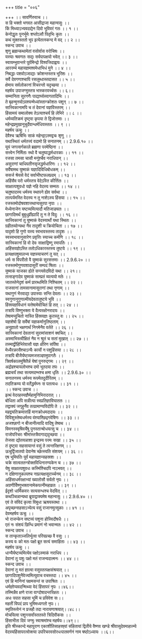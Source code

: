 +++
title = "००६"

+++
।। सावर्णिरुवाच ।।  
स हि भक्तो भगवत आसीद्राजा महान्वसुः ।।  
किं मिथ्याऽभ्यवदद्येन दिवो भूविवरं गतः ।। १ ।।  
केनोद्धृतः पुनर्भूमेः शप्तोऽसौ पितृभिः कुतः ।।  
कथं मुक्तस्ततो भूप इत्येतत्स्कन्द मे वद् ।। २ ।।  
स्कन्द उवाच ।।  
शृणु ब्रह्मन्कथामेतां वसोर्वास वरोचिषः ।।  
यस्याः श्रवणतः सद्यः सर्वपापक्षयो भवेत् ।। ३ ।।  
स्वायम्भुवान्तरे पूर्वमिन्द्रो विश्वजिदाह्वयः ।।  
आररम्भे महायज्ञमश्वमेधाभिधं मुने ।। ४ ।।  
निबद्धाः पशवोऽजाद्याः क्रोशन्तस्तत्र भूरिशः ।।  
सर्वे देवगणाश्चापि रसलुब्धास्तदासत ।। ५ ।।  
क्षेमाय सर्वलोकानां विचरन्तो यदृच्छया ।।  
महर्षय उपाजग्मुस्तत्र भास्करवर्च्चसः ।। ६।।  
सम्मानिता सुरगणैः पाद्यार्घ्यस्वागतादिभिः ।।  
ते बृहन्मुनयोऽपश्यन्मेध्यांस्तान्क्रोशतः पशून् ।। ७ ।।  
सात्त्विकानामपि च तं देवानां यज्ञविस्तरम् ।।  
हिंसामयं समालोक्य तेऽत्याश्चर्यं हि लेभिरे ।। ८ ।।  
धर्मव्यतिक्रमं दृष्ट्वा कृपया ते द्विजोत्तमाः ।।  
महेन्द्रप्रमुखानूचुर्देवान्धर्मधियस्ततः ।। ९ ।।  
महर्षय ऊचुः ।।  
देवैश्च ऋषिभिः साकं महेन्द्राऽस्मद्वचः शृणु ।।  
यथास्थितं धर्मतत्त्वं वदामो हि सनातनम् ।। 2.9.6.१० ।।  
यूयं जगत्सर्गकाले ब्रह्मणा परमेष्ठिना ।।  
सत्त्वेन निर्मिताः स्थो वै चतुष्पाद्धर्मधारकाः ।। ११ ।।  
रजसा तमसा चासौ मनूंश्चैव नराधिपान् ।।  
असुराणां चाधिपतीनसृजद्धर्मधारिणः ।। १२ ।।  
सर्वेषामथ युष्माकं यज्ञादिविधिबोधकम् ।।  
ससर्ज श्रेयसे वेदं सर्वाभीष्टफलप्रदम् ।। १३ ।।  
अहिंसैव परो धर्मस्तत्र वेदेऽस्ति कीर्त्तितः ।।  
साक्षात्पशुवधो यज्ञे नहि वेदस्य सम्मतः ।। १४ ।।  
चतुष्पादस्य धर्मस्य स्थापने ह्येव सर्वथा ।।  
तात्पर्यमस्ति वेदस्य न तु नाशेऽस्य हिंसया ।। १५ ।।  
रजस्तमोदोषवशात्तथाप्यसुरपा नृपाः ।।  
मेध्येनाजेन यष्टव्यमित्यादौ मतिजाड्यतः ।।  
छागादिमर्थं बुबुधुर्व्रीह्यादिं तु न ते विदुः ।। १६ ।।  
सात्त्विकानां तु युष्माकं वेदस्यार्थो यथा स्थितः ।।  
ग्रहीतव्योन्यथा नैव तादृशी च क्रियोचिता ।। १७ ।।  
यादृशो हि गुणो यस्य स्वभावस्तस्य तादृशः ।।  
स्वस्वभावानुसारेण प्रवृत्तिः स्याच्च कर्मणि ।। १८ ।।  
सात्त्विकानां हि वो देवः साक्षाद्विष्णू रमापतिः ।।  
अहिंसयज्ञेऽस्ति ततोऽधिकारस्तस्य तुष्टये ।। १९ ।।  
प्रत्यक्षपशुमालभ्य यज्ञस्याचरणं तु यत् ।।  
धर्मः स विपरीतो वै युष्माकं सुरसत्तमाः ।। 2.9.6.२० ।।  
रजस्तमोगुणवशादासुरीं सम्पदं श्रिताः ।।  
युष्माकं याजका ह्येते सन्त्यवेदविदो यथा ।। २१।।  
तत्सङ्गादेव युष्माकं साम्प्रतं व्यत्ययो मतेः ।।  
जातस्तेनेदृशं कर्म प्रारब्धमिति निश्चितम् ।। २२ ।।  
राजसानां तामसानामासुराणां तथा नृणाम् ।।  
यथागुणं भैरवाद्या उपास्याः सन्ति देवताः ।। २३ ।।  
स्वगुणानुगुणात्मीयदेवतातुष्टये भुवि ।।  
हिंस्रयज्ञविधानं यत्तेषामेवोचितं हि तत् ।। २४ ।।  
तत्रापि विष्णुभक्ता ये दैत्यरक्षोनरादयः ।।  
तेषामप्युचितो नास्ति हिंस्रयज्ञः कुतस्तु वः ।। २५ ।।  
यज्ञशेषो हि सर्वेषां यज्ञकर्मानुतिष्ठताम् ।।  
अनुज्ञातो भक्षणार्थं निगमेनैव वर्तते ।। २६ ।।  
सात्त्विकानां देवतानां सुरामांसाशनं क्वचित् ।।  
अस्माभिस्त्वीक्षितं नैव न श्रुतं च सतां मुखात् ।। २७ ।।  
तस्माद्व्रीहिभिरेवासौ यज्ञः क्षीरेण सर्पिषा ।।  
मेध्यैरन्नरसैश्चाऽन्यैः कार्यो न पशुहिंसया ।। २८ ।।  
तत्रापि बीजैर्यष्टव्यमजसञ्ज्ञामुपागतैः ।।  
त्रिवर्षकालमुषितैर्न्न येषां पुनरुद्गमः ।। २९ ।।  
अद्रोहश्चायलोभश्च दमो भूतदया तपः ।।  
ब्रह्मचर्यं तथा सत्यमदम्भश्च क्षमा धृतिः ।। 2.9.6.३० ।।  
सनातनस्य धर्मस्य रूपमेतदुदीरितम् ।।  
तदतिक्रम्य यो वर्तेद्धर्मघ्नः स पतत्यधः ।। ३१ ।।  
।। स्कन्द उवाच ।।  
इत्थं वेदरहस्यज्ञैर्महामुनिभिरादरात् ।।  
बोधिता अपि सन्नीत्या स्वप्रतिज्ञाविघाततः ।।  
तद्वाक्यं जगृहुर्नैव तत्प्रामाण्यविदोपि ते ।। ३२ ।।  
महद्व्यतिक्रमात्तर्हि मानक्रोधमदादयः ।।  
विविशुस्तेष्वधर्मस्य वंश्याश्छिद्रगवेषिणः ।। ३३ ।।  
अजश्छागो न बीजानीत्यादि वादिषु तेष्वथ ।।  
विमनस्स्वृषिवर्येषु पुनस्तान्बोधयत्सु च ।। ३४ ।।  
राजोपरिचरः श्रीमांस्तत्रैवागाद्यदृच्छया ।।  
तेजसा द्योतयन्नाशा इन्द्रस्य परमः सखा ।। ३५ ।।  
तं दृष्ट्वा सहसायान्तं वसुं ते त्वन्तरिक्षगम् ।।  
ऊचुर्द्विजातयो देवानेष च्छेत्स्यति संशयम् ।। ३६ ।।  
एष भूमिपतिः पूर्वं महायज्ञान्सहस्रशः ।।  
चक्रे सात्वततन्त्रोक्तविधिनारण्यकेन च ।। ३७ ।।  
येषु साक्षात्पशुवधः कस्मिंश्चिदपि नाऽभवत् ।।  
न दक्षिणानुकल्पश्च नाप्रत्यक्षसुरार्च्चनम् ।। ३८ ।।  
अहिंसाधर्मरक्षाभ्यां ख्यातोसौ सर्वतो नृपः ।।  
अग्रणीर्विष्णुभक्तानामेकपत्नीमहाव्रतः ।। ३९ ।।  
ईदृशो धार्मिकवरः सत्यसन्धश्च वेदवित् ।।  
कथञ्चिन्नान्यथा ब्रूयाद्वाक्यमेष महान्वसुः ।। 2.9.6.४० ।।  
एवं ते संविदं कृत्वा विबुधा ऋषयस्तथा ।।  
अपृच्छन्सहसाऽभ्येत्य वसुं राजानमुत्सुकाः ।। ४१ ।।  
देवमहर्षय ऊचुः ।।  
भो राजन्केन यष्टव्यं पशुना होस्विदौषधैः ।।  
एतं नः संशयं छिन्धि प्रमाणं नो भवान्मतः ।। ४२ ।।  
स्कन्द उवाच ।।  
स तान्कृताञ्जलिर्भूत्वा परिपप्रच्छ वै वसुः ।।  
कस्य वः को मतः पक्षो ब्रूत सत्यं समाहिताः ।। ४३ ।।  
महर्षय ऊचुः ।।  
धान्यैर्यष्टव्यमित्येव पक्षोऽस्माकं नराधिप ।।  
देवानां तु पशुः पक्षो मतं राजन्वदात्मनः ।। ४४ ।।  
स्कन्द उवाच ।।  
देवानां तु मतं ज्ञात्वा वसुस्तत्पक्षसंश्रयात् ।।  
छागादिपशुनैवेज्यमित्युवाच वचस्तदा ।। ४५ ।।  
एवं हि मानिनां पक्षमसन्तं स उपाश्रितः ।।  
धर्मज्ञोप्यवदन्मिथ्या वेदं हिंसापरं नृपः ।।४६।।  
तस्मिन्नैव क्षणे राजा वाग्दोषादन्तरिक्षतः ।।  
अधः पपात सहसा भूमिं च प्रविवेश सः।।  
महतीं विपदं प्राप भूमिमध्यगतो नृपः।।  
स्मृतिस्त्वेनं न प्रजहौ तदा नारायणाश्रयात्।।४८।।  
मोचयित्वा पशून्त्सर्वांस्ततस्ते त्रिदिवौकसः ।।  
हिंसाभीता दिवं जग्मुः स्वाश्रमांश्च महर्षयः।।४९।।  
इति श्रीस्कान्दे महापुराण एकाशीतिसाहस्र्यां संहितायां द्वितीये वैष्णव खण्डे श्रीवासुदेवमाहात्म्ये वेदस्यहिंसापरत्वोक्त्या उपरिचरवसोरधःपातवर्णनं नाम षष्ठोऽध्यायः ।।६।।